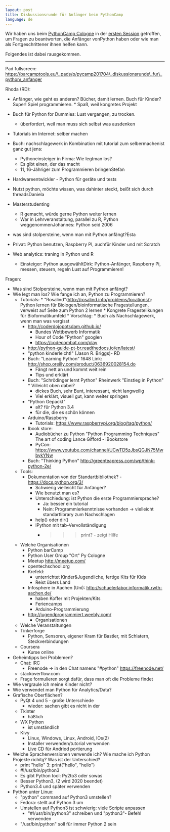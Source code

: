 ```yaml
---
layout: post
title: Diskussionsrunde für Anfänger beim PythonCamp
language: de
---
```


Wir haben uns beim [PythonCamp Cologne][camp] in der [ersten Session][session1] getroffen, um Fragen zu beantworten,
die Anfänger vonPython haben oder wie man als Fortgeschrittener ihnen helfen kann.

Folgendes ist dabei rausgekommen.

[camp]: https://barcamptools.eu/pycamp201704
[session1]: https://barcamptools.eu/pycamp201704/events/37163d8f-6122-4d7c-9d07-aa3d87ef00b3/diskussionsrunde_fur_python_anfanger

---

Pad fullscreen:
    <https://barcamptools.eu/\_pads/p/pycamp201704\_diskussionsrunde\_fur\_python\_anfanger>

Rhoda (RD):

   * Anfänger, wie geht es anderen? Bücher, damit lernen. Buch für Kinder? Super! Spiel programmieren.
          * Spaß, weil kongretes Projekt
   * Buch für Python for Dummies: Lust vergangen, zu trocken.
       * überfordert, weil man muss sich selbst was ausdenken
   * Tutorials im Internet: selber machen
   * Buch: nachschlagewerk in Kombination mit tutorial zum selbermachenist ganz gut
jens:

       * Pythoneinsteiger in Firma: Wie legtman los?
       * Es gibt einen, der das macht
       * 11, 16-Jähriger zum Programmieren bringenStefan

   * Hardwareentwickler - Python für geräte und tests
   * Nutzt python, möchte wissen, was dahinter steckt, beißt sich durch threadsDaniela

   * Masterstudenting
       * R gemacht, würde gerne Python weiter lernen
       * War in Lehrveranstaltung, parallel zu R, Python weggenommenJohannes: Python seid 2006

   * was sind stolpersteine, wenn man mit Python anfängt?Esta

   * Privat: Python benutzen, Raspberry PI, auchfür Kinder und mit Scratch
   * Web analytics: traning in Python und R

       * Einsteiger: Python ausgewähltDirk: Python-Anfänger, Raspberry Pi, messen, steuern, regeln
Lust auf Programmieren!

Fragen:

   * Was sind Stolpersteine, wenn man mit Python anfängt?
   * Wie legt man los? Wie fange ich an, Python zu Programmieren?
       * Tutorials:
                  * "Rosalind"(<http://rosalind.info/problems/locations/)>: Python lernen für Biologen/bioinformatische Fragestellungen, verweist auf Seite zum Python 2 lernen
                          * Kongrete Fragestellkungen für Bioformatikumfeld
               * Vorschlag:
                                  * Buch als Nachschlagewerk, wenn man was vergisst
           * <http://coderdojopotsdam.github.io/>
               * Bundes Wettbewerb Informatik
               * Hour of Code "Python" googlen
               * <https://codecombat.com/play>
           * <http://python-guide-pt-br.readthedocs.io/en/latest/>
           * "python kinderleicht!"  (Jason R. Briggs)- RD
           * Buch: "Learning Python" 1648 Link: <http://shop.oreilly.com/product/0636920028154.do>
               * Fängt nett an und kommt weit rein
               * Tips und erklärt
           * Buch: "Schrödinger lernt Python" Rheinwerk "Einstieg in Python"
                   * Villeicht oben dabei?
               * dickes Buch, sehr Bunt, interessant, nicht langweilig
               * Viel erklärt, visuell gut, kann weiter springen
           * "Python Gepackt" 
               * alt? für Python 3.4
               * für die, die es schön können
           * Arduino/Raspberry
               * Tutorials: <https://www.raspberrypi.org/blog/tag/python/>
           * Ibook store:
               * Audiobücher zu Python "Python Programming Techniques" The art of coding Lance Gifford - iBookstore
               * PyCon: <https://www.youtube.com/channel/UCwTD5zJbsQGJN75MwbykYNw>
           * Buch: "Thinking Python" <http://greenteapress.com/wp/think-python-2e/>
       * Tools:
           * Dokumentation von der Standartbibliothek? - <https://docs.python.org/3/>
               * Schwierig vielleicht für Anfänger?
               * Wie benutzt man es?
               * Unterschiedung: ist Python die erste Programmiersprache?
                   * Ja: besser ein tutorial
                   * Nein: Programmierkenntnisse vorhanden -> vielleicht standartlibrary zum Nachschlagen
               * help() oder dir()
               * IPython mit tab-Vervollständigung
                   * >>> print? - zeigt Hilfe
       * Welche Organisationen
           * Python barCamp
           * Python User Group "Ort" Py Cologne
           * Meetup <http://meetup.com/>
           * opentechschool.org
           * Krefeld: 
               * unterrichtet Kinder\&Jugendliche, fertige Kits für Kids
               * Reist übers Land
           * Infosphere in Aachen (Uni): <http://schuelerlabor.informatik.rwth-aachen.de/>
               * haben Koffer mit Projekten/Kits
               * Feriencamps
               * Arduino-Programmierung
           * <http://jugendprogrammiert.weebly.com/>
               * Organisationen
       * Welche Veranstaltungen
       * Tinkerforge
           * Python, Sensoren, eigener Kram für Bastler, mit Schlatern, Steckverbindungen
       * Coursera
           * Kurse online
   * Geheimtipps bei Problemen?
       * Chat: IRC
           * Freenode -> in den Chat namens "#python" <https://freenode.net/>
       * stackoverflow.com
       * Frage formulieren sorgt dafür, dass man oft die Probleme findet
   * Wie vergraule ich meine Kinder nicht?
   * Wie verwendet man Python für Analytics/Data?
   * Grafische Oberflächen?
       * PyQt 4 und 5 - große Unterschiede
           * wieder: sachen gibt es nicht in der 
       * Tkinter
           * häßlich 
       * WX Python
           * ist umständlich
       * Kivy
           * Linux, Windows, Linux, Android, IOs(2)
           * Installer verwenden/tutorial verwenden
           * Live CD für Andriod portierung
   * Welche Sprachenversionen verwende ich? Wie mache ich Python Projekte richitg? Was ist der Unterschied?
       * print "hello" 3: print("hello", "hello")
       * #!/usr/bin/python3
       * Es gibt Python tool: Py2to3 oder sowas
       * Besser Python3, (2 wird 2020 beendet)
       * Python3.4 und später verwenden
   * Python unter Linux:
       * "python" command auf Python3 umstellen?
       * Fedora: stellt auf Python 3 um
       * Umstellen auf Python3 ist schwierig: viele Scripte anpassen
           * "#!/usr/bin/python3" schreiben und "python3"- Befehl verwenden
       * "/usr/bin/python" soll für immer Python 2 sein











